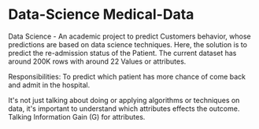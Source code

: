 # Data-Science Medical-Data
  Data Science - An academic project to predict Customers behavior, whose predictions are based on data science techniques. Here, the solution is to predict the re-admission status of the Patient. The current dataset has around 200K rows with around 22 Values or attributes.

  Responsibilities: To predict which patient has more chance of come back and admit in the hospital.

  It's not just talking about doing or applying algorithms or techniques on data, it's important to understand which attributes effects the outcome. Talking Information Gain (G) for attributes.
